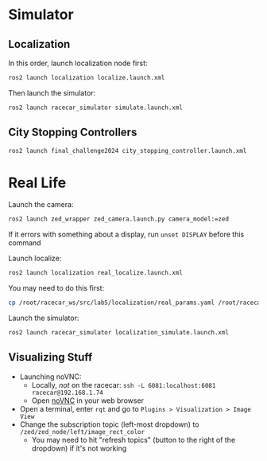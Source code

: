 # Simulator
## Localization
In this order, launch localization node first:
```bash
ros2 launch localization localize.launch.xml
```

Then launch the simulator:
```bash
ros2 launch racecar_simulator simulate.launch.xml
```

## City Stopping Controllers
```bash
ros2 launch final_challenge2024 city_stopping_controller.launch.xml
```

# Real Life
Launch the camera:
```bash
ros2 launch zed_wrapper zed_camera.launch.py camera_model:=zed
```
If it errors with something about a display, run `unset DISPLAY` before this command

Launch localize:
```bash
ros2 launch localization real_localize.launch.xml
```
You may need to do this first:
```bash
cp /root/racecar_ws/src/lab5/localization/real_params.yaml /root/racecar_ws/install/localization/share/localization/
```

Launch the simulator:
```bash
ros2 launch racecar_simulator localization_simulate.launch.xml
```

## Visualizing Stuff
- Launching noVNC:
    - Locally, *not* on the racecar: `ssh -L 6081:localhost:6081 racecar@192.168.1.74`
    - Open [noVNC](http://localhost:6081/vnc.html?resize=remote) in your web browser
- Open a terminal, enter `rqt` and go to `Plugins > Visualization > Image View`
- Change the subscription topic (left-most dropdown) to `/zed/zed_node/left/image_rect_color`
    - You may need to hit "refresh topics" (button to the right of the dropdown) if it's not working